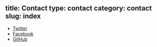 title: Contact
type: contact
category: contact
slug: index
---
* [Twitter][twitter]
* [Facebook][fb]
* [GitHub][gh]

[twitter]:http://twitter.com/robatron
[fb]:http://facebook.com/robmd
[gh]:http://github.com/robatron
